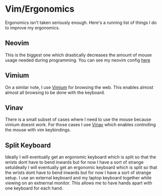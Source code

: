 # Vim/Ergonomics

Ergonomics isn't taken seriously enough.
Here's a running list of things I do to improve my ergonomics.

## Neovim

This is the biggest one which drastically decreases the amount of mouse usage needed during programming.
You can see my neovim config [here](https://github.com/RohanAdwankar/nvim)

## Vimium

On a similar note, I use [Vimium](https://github.com/philc/vimium) for browsing the web.
This enables almost almost all browsing to be done with the keyboard.

## Vinav

There is a small subset of cases where I need to use the mouse because vimium doesnt work.
For those cases I use [Vinav](https://github.com/RohanAdwankar/vinav) which enables controlling the mouse with vim keybindings.

## Split Keyboard

Ideally I will eventually get an ergonomic keyboard which is split so that the wrists dont have to bend inwards but for now I have a sort of strange setuIdeally I will eventually get an ergonomic keyboard which is split so that the wrists dont have to bend inwards but for now I have a sort of strange setup.
I use an external keyboard and my laptop keyboard together while viewing on an extnernal monitor.
This allows me to have hands apart with one keyboard for each hand.
